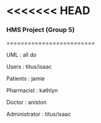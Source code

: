 <<<<<<< HEAD
=========================
### HMS Project (Group 5)
=========================

UML : all do 

Users : titus/isaac

Patients : jamie

Pharmacist : kathlyn

Doctor : aniston 

Administrator : titus/isaac

